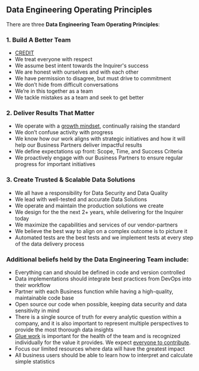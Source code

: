 
## Data Engineering Operating Principles

There are three **Data Engineering Team Operating Principles**: 

### 1. Build A Better Team
- [CREDIT](https://about.gitlab.com/handbook/values/#credit)
- We treat everyone with respect
- We assume best intent towards the Inquirer's success
- We are honest with ourselves and with each other
- We have permission to disagree, but must drive to commitment
- We don’t hide from difficult conversations
- We’re in this together as a team
- We tackle mistakes as a team and seek to get better

### 2. Deliver Results That Matter
- We operate with a [growth mindset](https://hbr.org/2016/01/what-having-a-growth-mindset-actually-means), continually raising the standard
- We don’t confuse activity with progress
- We know how our work aligns with strategic initiatives and how it will help our Business Partners deliver impactful results
- We define expectations up front: Scope, Time, and Success Criteria
- We proactively engage with our Business Partners to ensure regular progress for important initiatives

###  3. Create Trusted & Scalable Data Solutions
- We all have a responsibility for Data Security and Data Quality
- We lead with well-tested and accurate Data Solutions
- We operate and maintain the production solutions we create
- We design for the the next 2+ years, while delivering for the Inquirer today
- We maximize the capabilities and services of our vendor-partners
- We believe the best way to align on a complex outcome is to picture it
- Automated tests are the best tests and we implement tests at every step of the data delivery process


### Additional beliefs held by the Data Engineering Team include:
* Everything can and should be defined in code and version controlled
* Data implementations should integrate best practices from DevOps into their workflow
* Partner with each Business function while having a high-quality, maintainable code base
* Open source our code when possible, keeping data security and data sensitivity in mind 
* There is a single source of truth for every analytic question within a company, and it is also important to represent multiple perspectives to provide the most thorough data insights
* [Glue work](https://www.locallyoptimistic.com/post/glue-work/) is important for the health of the team and is recognized individually for the value it provides. We expect [everyone to contribute](/handbook/values/#mission). 
* Focus our limited resources where data will have the greatest impact
* All business users should be able to learn how to interpret and calculate simple statistics
